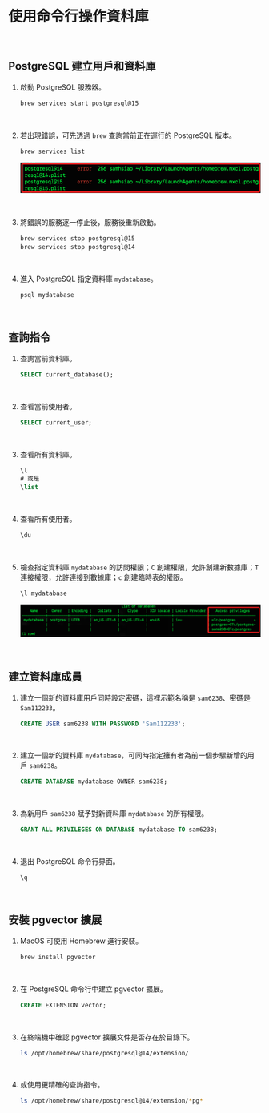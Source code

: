# 使用命令行操作資料庫

<br>

## PostgreSQL 建立用戶和資料庫

1. 啟動 PostgreSQL 服務器。

    ```bash
    brew services start postgresql@15
    ```

<br>

2. 若出現錯誤，可先透過 `brew` 查詢當前正在運行的 PostgreSQL 版本。

    ```bash
    brew services list
    ````

    ![](images/img_28.png)

<br>

3. 將錯誤的服務逐一停止後，服務後重新啟動。

    ```bash
    brew services stop postgresql@15
    brew services stop postgresql@14
    ```

<br>

4. 進入 PostgreSQL 指定資料庫 `mydatabase`。

    ```bash
    psql mydatabase
    ```

<br>

## 查詢指令

1. 查詢當前資料庫。

    ```sql
    SELECT current_database();
    ```

<br>

2. 查看當前使用者。

    ```sql
    SELECT current_user;
    ```

<br>

3. 查看所有資料庫。

    ```sql
    \l
    # 或是
    \list
    ```

<br>

4. 查看所有使用者。

    ```sql
    \du
    ```

<br>

5. 檢查指定資料庫 `mydatabase` 的訪問權限；`C` 創建權限，允許創建新數據庫；`T` 連接權限，允許連接到數據庫；`c` 創建臨時表的權限。

    ```bash
    \l mydatabase
    ```

    ![](images/img_30.png)

<br>

## 建立資料庫成員

1. 建立一個新的資料庫用戶同時設定密碼，這裡示範名稱是 `sam6238`、密碼是 `Sam112233`。

    ```sql
    CREATE USER sam6238 WITH PASSWORD 'Sam112233';
    ```

<br>

2. 建立一個新的資料庫 `mydatabase`，可同時指定擁有者為前一個步驟新增的用戶 `sam6238`。

    ```sql
    CREATE DATABASE mydatabase OWNER sam6238;
    ```

<br>

3. 為新用戶 `sam6238` 賦予對新資料庫 `mydatabase` 的所有權限。

    ```sql
    GRANT ALL PRIVILEGES ON DATABASE mydatabase TO sam6238;
    ```

<br>

4. 退出 PostgreSQL 命令行界面。

    ```sql
    \q
    ```

<br>

## 安裝 pgvector 擴展

1. MacOS 可使用 Homebrew 進行安裝。

    ```bash
    brew install pgvector
    ```

<br>

2. 在 PostgreSQL 命令行中建立 pgvector 擴展。

    ```sql
    CREATE EXTENSION vector;
    ```

<br>

3. 在終端機中確認 pgvector 擴展文件是否存在於目錄下。

    ```bash
    ls /opt/homebrew/share/postgresql@14/extension/
    ```
    
<br>

4. 或使用更精確的查詢指令。

    ```bash
    ls /opt/homebrew/share/postgresql@14/extension/*pg*
    ```

<br>